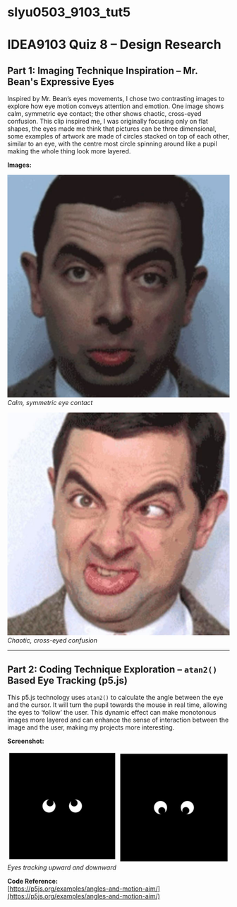 # slyu0503_9103_tut5

# IDEA9103 Quiz 8 – Design Research

## Part 1: Imaging Technique Inspiration – Mr. Bean's Expressive Eyes

Inspired by Mr. Bean’s eyes movements, I chose two contrasting images to explore how eye motion conveys attention and emotion. One image shows calm, symmetric eye contact; the other shows chaotic, cross-eyed confusion. This clip inspired me, I was originally focusing only on flat shapes, the eyes made me think that pictures can be three dimensional, some examples of artwork are made of circles stacked on top of each other, similar to an eye, with the centre most circle spinning around like a pupil making the whole thing look more layered.

**Images:**

![Normal Eye Expression – Mr. Bean](assets/normal.jpg)  
*Calm, symmetric eye contact*

![Abnormal Eye Expression – Mr. Bean](assets/abnormal.jpg)  
*Chaotic, cross-eyed confusion*

---

## Part 2: Coding Technique Exploration – `atan2()` Based Eye Tracking (p5.js)

This p5.js technology uses `atan2()` to calculate the angle between the eye and the cursor. It will turn the pupil towards the mouse in real time, allowing the eyes to ‘follow’ the user. This dynamic effect can make monotonous images more layered and can enhance the sense of interaction between the image and the user, making my projects more interesting.

**Screenshot:**

![Moving Eyes by mouse](assets/eyes.jpg)  
*Eyes tracking upward and downward*

 **Code Reference:**  
[https://p5js.org/examples/angles-and-motion-aim/](https://p5js.org/examples/angles-and-motion-aim/)
